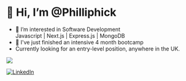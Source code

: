 <h1> 👋 Hi, I’m @Philliphick</h1>
<ul>
<li> 👀 I’m interested in Software Development</li>
   Javascript | Next.js | Express.js | MongoDB
<li> 🌱 I've just finished an intensive 4 month bootcamp </li>
<li> Currently looking for an entry-level position, anywhere in the UK. </li>
</ul>

<img src="https://www.codewars.com/users/PhillipAnthony/badges/large" href="https://www.codewars.com/users/PhillipAnthony"/>


[![LinkedIn](https://img.icons8.com/color/48/000000/linkedin.png)](https://www.linkedin.com/in/phillip-hickinbotham/)
